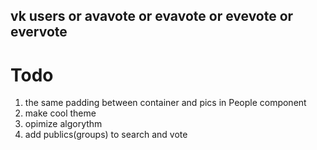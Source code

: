 ## vk users or avavote or evavote or evevote or evervote

# Todo

1. the same padding between container and pics in People component
2. make cool theme
3. opimize algorythm
4. add publics(groups) to search and vote
